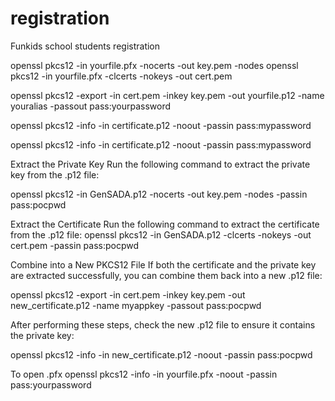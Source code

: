 # registration
Funkids school students registration


openssl pkcs12 -in yourfile.pfx -nocerts -out key.pem -nodes
openssl pkcs12 -in yourfile.pfx -clcerts -nokeys -out cert.pem


openssl pkcs12 -export -in cert.pem -inkey key.pem -out yourfile.p12 -name youralias -passout pass:yourpassword


openssl pkcs12 -info -in certificate.p12 -noout -passin pass:mypassword

openssl pkcs12 -info -in certificate.p12 -noout -passin pass:mypassword

Extract the Private Key
Run the following command to extract the private key from the .p12 file:

openssl pkcs12 -in GenSADA.p12 -nocerts -out key.pem -nodes -passin pass:pocpwd

Extract the Certificate
Run the following command to extract the certificate from the .p12 file:
openssl pkcs12 -in GenSADA.p12 -clcerts -nokeys -out cert.pem -passin pass:pocpwd


Combine into a New PKCS12 File
If both the certificate and the private key are extracted successfully, you can combine them back into a new .p12 file:

openssl pkcs12 -export -in cert.pem -inkey key.pem -out new_certificate.p12 -name myappkey -passout pass:pocpwd

After performing these steps, check the new .p12 file to ensure it contains the private key:

openssl pkcs12 -info -in new_certificate.p12 -noout -passin pass:pocpwd

To open .pfx
openssl pkcs12 -info -in yourfile.pfx -noout -passin pass:yourpassword



